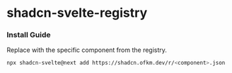 # shadcn-svelte-registry

### Install Guide

Replace <component> with the specific component from the registry.

```bash
npx shadcn-svelte@next add https://shadcn.ofkm.dev/r/<component>.json
```
